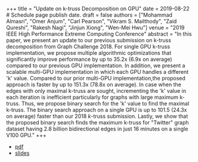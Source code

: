 +++
title = "Update on k-truss Decomposition on GPU"
date = 2019-08-22  # Schedule page publish date.
draft = false
authors = ["Mohammad Almasri", "Omer Anjum", "Carl Pearson", "Vikram S. Mailthody", "Zaid Qureshi", "Rakesh Nagi", "Jinjun Xiong", "Wen-Mei Hwu"]
venue = "2019 IEEE High Performance Extreme Computing Conference"
abstract = "In this paper, we present an update to our previous submission on k-truss decomposition from Graph Challenge 2018. For single GPU k-truss implementation, we propose multiple algorithmic optimizations that significantly improve performance by up to 35.2x (6.9x on average) compared to our previous GPU implementation. In addition, we present a scalable multi-GPU implementation in which each GPU handles a different 'k' value. Compared to our prior multi-GPU implementation,the proposed approach is faster by up to 151.3x (78.8x on average). In case when the edges with only maximal k-truss are sought, incrementing the 'k' value in each iteration is inefficient particularly for graphs with large maximum k-truss. Thus, we propose binary search for the 'k' value to find the maximal k-truss. The binary search approach on a single GPU is up to 101.5 (24.3x on average) faster than our 2018 $k$-truss submission. Lastly, we  show that the proposed binary search finds the maximum k-truss for \"Twitter\" graph dataset having 2.8 billion bidirectional edges in just 16 minutes on a single V100 GPU."
+++

* [pdf](/static/pdf/2019_almasri_hpec.pdf)
* [slides](/static/pdf/2019_almasri_hpec_slides.pdf)